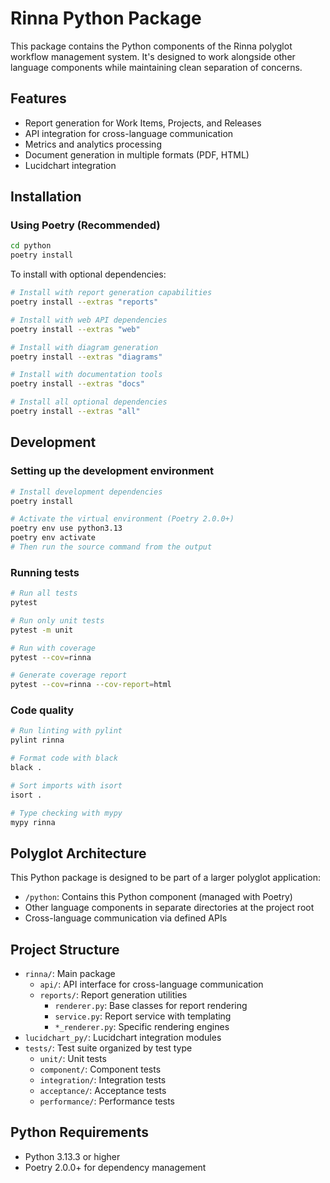 # Rinna Python Package

This package contains the Python components of the Rinna polyglot workflow management system. It's designed to work alongside other language components while maintaining clean separation of concerns.

## Features

- Report generation for Work Items, Projects, and Releases
- API integration for cross-language communication
- Metrics and analytics processing
- Document generation in multiple formats (PDF, HTML)
- Lucidchart integration

## Installation

### Using Poetry (Recommended)

```bash
cd python
poetry install
```

To install with optional dependencies:

```bash
# Install with report generation capabilities
poetry install --extras "reports"

# Install with web API dependencies
poetry install --extras "web"

# Install with diagram generation
poetry install --extras "diagrams"

# Install with documentation tools
poetry install --extras "docs"

# Install all optional dependencies
poetry install --extras "all"
```

## Development

### Setting up the development environment

```bash
# Install development dependencies
poetry install

# Activate the virtual environment (Poetry 2.0.0+)
poetry env use python3.13
poetry env activate
# Then run the source command from the output
```

### Running tests

```bash
# Run all tests
pytest

# Run only unit tests
pytest -m unit

# Run with coverage
pytest --cov=rinna

# Generate coverage report
pytest --cov=rinna --cov-report=html
```

### Code quality

```bash
# Run linting with pylint
pylint rinna

# Format code with black
black .

# Sort imports with isort
isort .

# Type checking with mypy
mypy rinna
```

## Polyglot Architecture

This Python package is designed to be part of a larger polyglot application:

- `/python`: Contains this Python component (managed with Poetry)
- Other language components in separate directories at the project root
- Cross-language communication via defined APIs

## Project Structure

- `rinna/`: Main package
  - `api/`: API interface for cross-language communication
  - `reports/`: Report generation utilities
    - `renderer.py`: Base classes for report rendering
    - `service.py`: Report service with templating
    - `*_renderer.py`: Specific rendering engines
- `lucidchart_py/`: Lucidchart integration modules
- `tests/`: Test suite organized by test type
  - `unit/`: Unit tests
  - `component/`: Component tests
  - `integration/`: Integration tests
  - `acceptance/`: Acceptance tests
  - `performance/`: Performance tests

## Python Requirements

- Python 3.13.3 or higher
- Poetry 2.0.0+ for dependency management
